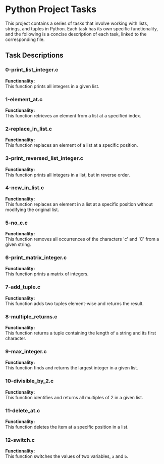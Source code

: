 # Python Project Tasks

This project contains a series of tasks that involve working with lists, strings, and tuples in Python. Each task has its own specific functionality, and the following is a concise description of each task, linked to the corresponding file.

## Task Descriptions

### 0-print_list_integer.c
**Functionality:**  
This function prints all integers in a given list.

### 1-element_at.c
**Functionality:**  
This function retrieves an element from a list at a specified index.

### 2-replace_in_list.c
**Functionality:**  
This function replaces an element of a list at a specific position.

### 3-print_reversed_list_integer.c
**Functionality:**  
This function prints all integers in a list, but in reverse order.

### 4-new_in_list.c
**Functionality:**  
This function replaces an element in a list at a specific position without modifying the original list.

### 5-no_c.c
**Functionality:**  
This function removes all occurrences of the characters 'c' and 'C' from a given string.

### 6-print_matrix_integer.c
**Functionality:**  
This function prints a matrix of integers.

### 7-add_tuple.c
**Functionality:**  
This function adds two tuples element-wise and returns the result.

### 8-multiple_returns.c
**Functionality:**  
This function returns a tuple containing the length of a string and its first character.

### 9-max_integer.c
**Functionality:**  
This function finds and returns the largest integer in a given list.

### 10-divisible_by_2.c
**Functionality:**  
This function identifies and returns all multiples of 2 in a given list.

### 11-delete_at.c
**Functionality:**  
This function deletes the item at a specific position in a list.

### 12-switch.c
**Functionality:**  
This function switches the values of two variables, `a` and `b`.